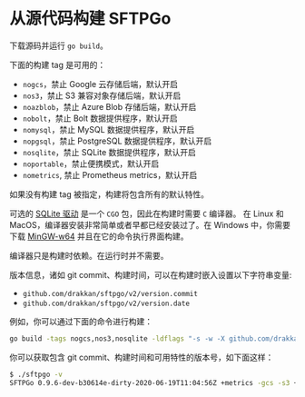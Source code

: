 # 从源代码构建 SFTPGo

下载源码并运行 `go build`。

下面的构建 tag 是可用的：

- `nogcs`，禁止 Google 云存储后端，默认开启
- `nos3`，禁止 S3 兼容对象存储后端，默认开启
- `noazblob`，禁止 Azure Blob 存储后端，默认开启
- `nobolt`，禁止 Bolt 数据提供程序，默认开启
- `nomysql`，禁止 MySQL 数据提供程序，默认开启
- `nopgsql`，禁止 PostgreSQL 数据提供程序，默认开启
- `nosqlite`，禁止 SQLite 数据提供程序，默认开启
- `noportable`，禁止便携模式，默认开启
- `nometrics`, 禁止 Prometheus metrics，默认开启

如果没有构建 tag 被指定，构建将包含所有的默认特性。

可选的 [SQLite 驱动](https://github.com/mattn/go-sqlite3 "go-sqlite3") 是一个 `CGO` 包，因此在构建时需要 `C` 编译器。
在 Linux 和 MacOS，编译器安装非常简单或者早都已经安装过了。在 Windows 中，你需要下载 [MinGW-w64](https://sourceforge.net/projects/mingw-w64/files/) 并且在它的命令执行界面构建。

编译器只是构建时依赖。在运行时并不需要。

版本信息，诸如 git commit、构建时间，可以在构建时嵌入设置以下字符串变量:

- `github.com/drakkan/sftpgo/v2/version.commit`
- `github.com/drakkan/sftpgo/v2/version.date`

例如，你可以通过下面的命令进行构建：

```bash
go build -tags nogcs,nos3,nosqlite -ldflags "-s -w -X github.com/drakkan/sftpgo/v2/version.commit=`git describe --always --dirty` -X github.com/drakkan/sftpgo/v2/version.date=`date -u +%FT%TZ`" -o sftpgo
```

你可以获取包含 git commit、构建时间和可用特性的版本号，如下面这样：

```bash
$ ./sftpgo -v
SFTPGo 0.9.6-dev-b30614e-dirty-2020-06-19T11:04:56Z +metrics -gcs -s3 +bolt +mysql +pgsql -sqlite +portable
```
